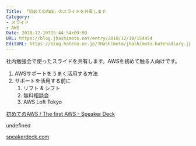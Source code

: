 ```yaml
---
Title: 「初めてのAWS」のスライドを共有します
Category:
- スライド
- AWS
Date: 2018-12-10T15:44:54+09:00
URL: https://blog.jhashimoto.net/entry/2018/12/10/154454
EditURL: https://blog.hatena.ne.jp/JHashimoto/jhashimoto.hatenadiary.jp/atom/entry/10257846132682968066
---
```


社内勉強会で使ったスライドを共有します。AWSを初めて触る人向けです。

1. AWSサポートをうまく活用する方法
2. サポートを活用する前に
    1. リフト & シフト
    2. 無料相談会
    3. AWS Loft Tokyo

<!-- more -->

<div class="blogCard"><div class="blogCardCont"><div class="blogCardTxt"><p class="blogCardTitle"><a href="https://speakerdeck.com/jhashimoto/the-first-aws" target="_blank">初めてのAWS / The first AWS - Speaker Deck</a></p><p>undefined</p></div><div class="blogCardImg"><div class="blogCardImg__wrap"><a href="https://speakerdeck.com/jhashimoto/the-first-aws" target="_blank"><img src="https://speakerd.s3.amazonaws.com/presentations/6b99803c8ba74e69865dc5d8321c640b/slide_0.jpg?480801" alt=""></a></div></div></div><div class="blogCardFooter"><a href="https://speakerdeck.com/jhashimoto/the-first-aws"><img src="http://www.google.com/s2/favicons?domain=https://speakerdeck.com/jhashimoto/the-first-aws" alt="">speakerdeck.com</a></div></div>


